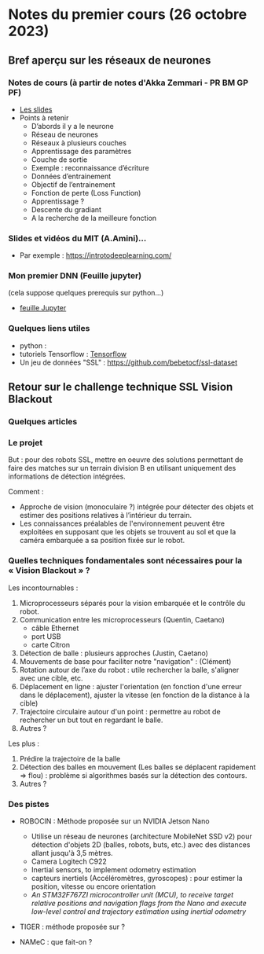 # Notes du premier cours (26 octobre 2023) 

## Bref aperçu sur les réseaux de neurones

### Notes de cours (à partir de notes d'Akka Zemmari - PR BM GP PF)

- [Les slides](deep.pdf)
- Points à retenir
  - D’abords il y a le neurone
  - Réseau de neurones
  - Réseaux à plusieurs couches
  - Apprentissage des paramètres
  - Couche de sortie
  - Exemple : reconnaissance d’écriture
  - Données d’entrainement
  - Objectif de l’entrainement
  - Fonction de perte (Loss Function)
  - Apprentissage ?
  - Descente du gradiant
  - A la recherche de la meilleure fonction

### Slides et vidéos du MIT (A.Amini)...

- Par exemple : https://introtodeeplearning.com/


### Mon premier DNN (Feuille jupyter)
(cela suppose quelques prerequis sur python...)

- [feuille Jupyter](DEEP_3.ipynb)

### Quelques liens utiles

- python :
- tutoriels Tensorflow : [Tensorflow](https://www.tensorflow.org/tutorials/quickstart/beginner)
- Un jeu de données "SSL" : https://github.com/bebetocf/ssl-dataset


## Retour sur le challenge technique SSL Vision Blackout

### Quelques articles

### Le projet

But : pour des robots SSL, mettre en oeuvre des solutions permettant de faire des matches sur un terrain division B en utilisant uniquement des informations de détection intégrées. 

Comment :
- Approche de vision (monoculaire ?) intégrée pour détecter des objets et estimer des positions relatives à l’intérieur du terrain. 
- Les connaissances préalables de l'environnement peuvent être exploitées en supposant que les objets se trouvent au sol et que la caméra embarquée a sa position fixée sur le robot. 

### Quelles techniques fondamentales sont nécessaires pour la « Vision Blackout » ?

Les incontournables :
1. Microprocesseurs séparés pour la vision embarquée et le contrôle du robot.
1. Communication entre les microprocesseurs (Quentin, Caetano)
   + câble Ethernet
   + port USB
   + carte Citron
1. Détection de balle : plusieurs approches (Justin, Caetano)
1. Mouvements de base pour faciliter notre "navigation" : (Clément)
  1. Rotation autour de l’axe du robot : utile rechercher la balle, s'aligner avec une cible, etc.
  1. Déplacement en ligne : ajuster l'orientation (en fonction d'une erreur dans le déplacement), ajuster la vitesse (en fonction de la distance à la cible) 
  1. Trajectoire circulaire autour d'un point : permettre au robot de rechercher un but tout en regardant le balle.
  1. Autres ?
   
Les plus :
1. Prédire la trajectoire de la balle
1. Détection des balles en mouvement (Les balles se déplacent rapidement => flou) : problème si algorithmes basés sur la détection des contours.
  1. Autres ?

### Des pistes

- ROBOCIN : Méthode proposée sur un NVIDIA Jetson Nano
  + Utilise un réseau de neurones (architecture MobileNet SSD v2) pour détection d'objets 2D (balles, robots, buts, etc.) avec des distances allant jusqu'à 3,5 mètres. 
  + Camera Logitech C922 
  + Inertial sensors, to implement odometry estimation
  + capteurs inertiels (Accéléromètres, gyroscopes) : pour estimer la position, vitesse ou encore orientation
  + _An STM32F767ZI microcontroller unit (MCU), to receive target relative positions and navigation flags from the Nano and execute low-level control and trajectory estimation using inertial odometry_

- TIGER : méthode proposée sur ?

- NAMeC : que fait-on ?
